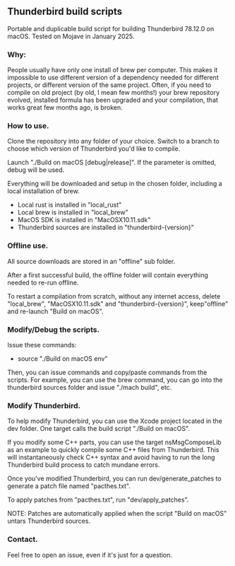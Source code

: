 ## Thunderbird build scripts

Portable and duplicable build script for building Thunderbird 78.12.0 on macOS.
Tested on Mojave in January 2025.

### Why:

People usually have only one install of brew per computer. This makes it impossible to use different version of a dependency needed for different projects, or different version of the same project.
Often, if you need to compile on old project (by old, I mean few months!) your brew repository evolved, installed formula has been upgraded and your compilation, that works great few months ago, is broken.

### How to use.

Clone the repository into any folder of your choice. Switch to a branch to choose which version of Thunderbird you'd like to compile.

Launch "./Build on macOS [debug|release]". If the parameter is omitted, debug will be used.

Everything will be downloaded and setup in the chosen folder, including a local installation of brew.

- Local rust is installed in "local_rust"
- Local brew is installed in "local_brew"
- MacOS SDK is installed in "MacOSX10.11.sdk"
- Thunderbird sources are installed in "thunderbird-{version}"

### Offline use.

All source downloads are stored in an "offline" sub folder.

After a first successful build, the offline folder will contain everything needed to re-run offline.

To restart a compilation from scratch, without any internet access, delete "local_brew", "MacOSX10.11.sdk" and "thunderbird-{version}", keep"offline" and re-launch "Build on macOS".

### Modify/Debug the scripts.

Issue these commands:

- source "./Build on macOS env"

Then, you can issue commands and copy/paste commands from the scripts. For example, you can use the brew command, you can go into the thunderbird sources folder and issue "./mach build", etc.

### Modify Thunderbird.

To help modify Thunderbird, you can use the Xcode project located in the dev folder. One target calls the build script "./Build on macOS".

If you modify some C++ parts, you can use the target nsMsgComposeLib as an example to quickly compile some C++ files from Thunderbird. This will instantaneously check C++ syntax and avoid having to run the long Thunderbird build process to catch mundane errors.

Once you've modified Thunderbird, you can run dev/generate_patches to generate a patch file named "pacthes.txt".

To apply patches from "pacthes.txt", run "dev/apply_patches".

NOTE: Patches are automatically applied when the script "Build on macOS" untars Thunderbird sources.

### Contact.

Feel free to open an issue, even if it's just for a question.
